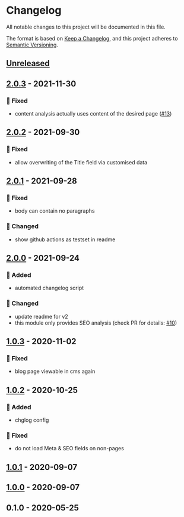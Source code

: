 # Changelog
All notable changes to this project will be documented in this file.

The format is based on [Keep a Changelog](https://keepachangelog.com/en/1.0.0/),
and this project adheres to [Semantic Versioning](https://semver.org/spec/v2.0.0.html).

<a name="unreleased"></a>
## [Unreleased]


<a name="2.0.3"></a>
## [2.0.3] - 2021-11-30
### 🐞 Fixed
- content analysis actually uses content of the desired page ([#13](https://github.com/syntro-opensource/silverstripe-seo/issues/13))


<a name="2.0.2"></a>
## [2.0.2] - 2021-09-30
### 🐞 Fixed
- allow overwriting of the Title field via customised data


<a name="2.0.1"></a>
## [2.0.1] - 2021-09-28
### 🐞 Fixed
- body can contain no paragraphs

### 🔧 Changed
- show github actions as testset in readme


<a name="2.0.0"></a>
## [2.0.0] - 2021-09-24
### 🍰 Added
- automated changelog script

### 🔧 Changed
- update readme for v2
- this module only provides SEO analysis (check PR for details: [#10](https://github.com/syntro-opensource/silverstripe-seo/issues/10))


<a name="1.0.3"></a>
## [1.0.3] - 2020-11-02
### 🐞 Fixed
- blog page viewable in cms again


<a name="1.0.2"></a>
## [1.0.2] - 2020-10-25
### 🍰 Added
- chglog config

### 🐞 Fixed
- do not load Meta & SEO fields on non-pages


<a name="1.0.1"></a>
## [1.0.1] - 2020-09-07

<a name="1.0.0"></a>
## [1.0.0] - 2020-09-07

<a name="0.1.0"></a>
## 0.1.0 - 2020-05-25

[Unreleased]: https://github.com/syntro-opensource/silverstripe-seo/compare/2.0.3...HEAD
[2.0.3]: https://github.com/syntro-opensource/silverstripe-seo/compare/2.0.2...2.0.3
[2.0.2]: https://github.com/syntro-opensource/silverstripe-seo/compare/2.0.1...2.0.2
[2.0.1]: https://github.com/syntro-opensource/silverstripe-seo/compare/2.0.0...2.0.1
[2.0.0]: https://github.com/syntro-opensource/silverstripe-seo/compare/1.0.3...2.0.0
[1.0.3]: https://github.com/syntro-opensource/silverstripe-seo/compare/1.0.2...1.0.3
[1.0.2]: https://github.com/syntro-opensource/silverstripe-seo/compare/1.0.1...1.0.2
[1.0.1]: https://github.com/syntro-opensource/silverstripe-seo/compare/1.0.0...1.0.1
[1.0.0]: https://github.com/syntro-opensource/silverstripe-seo/compare/0.1.0...1.0.0
